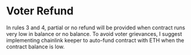# Voter Refund
In rules 3 and 4, partial or no refund will be provided when contract runs very low in balance or no balance.
To avoid voter grievances, I suggest implementing chainlink keeper to auto-fund contract with ETH when the contract balance is low.